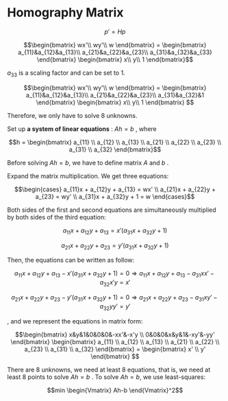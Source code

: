# Homography Matrix

$$ p' = Hp $$

$$\begin{bmatrix}
wx'\\
wy'\\
w
\end{bmatrix} = 
\begin{bmatrix}
a_{11}&a_{12}&a_{13}\\
a_{21}&a_{22}&a_{23}\\
a_{31}&a_{32}&a_{33}
\end{bmatrix}
\begin{bmatrix}
x\\
y\\
1
\end{bmatrix}$$

$a_{33}$ is a scaling factor and can be set to 1. 

$$\begin{bmatrix}
wx'\\
wy'\\
w
\end{bmatrix} = 
\begin{bmatrix}
a_{11}&a_{12}&a_{13}\\
a_{21}&a_{22}&a_{23}\\
a_{31}&a_{32}&1
\end{bmatrix}
\begin{bmatrix}
x\\
y\\
1
\end{bmatrix}
$$

Therefore, we only have to solve 8 unknowns.

Set up **a system of linear equations** : $Ah=b$ , where 

$$h = \begin{bmatrix} 
a_{11} \\
a_{12} \\
a_{13} \\
a_{21} \\
a_{22} \\
a_{23} \\
a_{31} \\
a_{32} 
\end{bmatrix}$$

Before solving $Ah=b$, we have to define matrix $A$ and $b$ .

Expand the matrix multiplication. We get three equations:

$$\begin{cases}
a_{11}x + a_{12}y + a_{13} = wx' \\
a_{21}x + a_{22}y + a_{23} = wy'  \\
a_{31}x + a_{32}y + 1 = w 
\end{cases}$$

Both sides of the first and second equations are simultaneously multiplied by both sides of the third equation:

$$a_{11}x + a_{12}y + a_{13} = x'(a_{31}x + a_{32}y + 1)$$

$$a_{21}x + a_{22}y + a_{23} = y'(a_{31}x + a_{32}y + 1)$$

Then, the equations can be written as follow:

$$a_{11}x + a_{12}y + a_{13} - x'(a_{31}x + a_{32}y + 1) = 0 \Longrightarrow a_{11}x + a_{12}y + a_{13} - a_{31}xx' - a_{32}x'y = x'$$

$$a_{21}x + a_{22}y + a_{23} - y'(a_{31}x + a_{32}y + 1) = 0 \Longrightarrow a_{21}x + a_{22}y + a_{23} - a_{31}xy' - a_{32}yy' = y'$$

, and we represent the equations in matrix form:

$$\begin{bmatrix}
x&y&1&0&0&0&-xx'&-x'y \\
0&0&0&x&y&1&-xy'&-yy'
\end{bmatrix}
\begin{bmatrix}
a_{11} \\ 
a_{12} \\ 
a_{13} \\ 
a_{21} \\ 
a_{22} \\ 
a_{23} \\ 
a_{31} \\ 
a_{32}
\end{bmatrix} = 
\begin{bmatrix}
x' \\ 
y'
\end{bmatrix}
$$

There are 8 unknowns, we need at least 8 equations, that is, we need at least 8 points to solve $Ah=b$ .
To solve $Ah=b$, we use least-squares:

$$min \begin{Vmatrix} Ah-b \end{Vmatrix}^2$$
